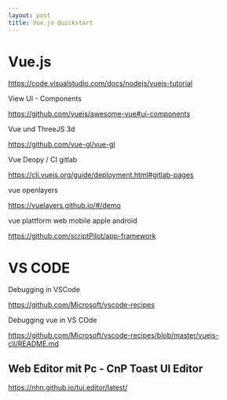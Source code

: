 ```yaml
---
layout: post
title: Vue.js Quickstart 
---
```

# Vue.js

https://code.visualstudio.com/docs/nodejs/vuejs-tutorial

View UI - Components 

https://github.com/vuejs/awesome-vue#ui-components

Vue und ThreeJS 3d

https://github.com/vue-gl/vue-gl

Vue Deopy / CI gitlab

https://cli.vuejs.org/guide/deployment.html#gitlab-pages


vue openlayers 

https://vuelayers.github.io/#/demo


vue plattform web mobile apple android 

https://github.com/scriptPilot/app-framework


# VS CODE 

Debugging in VSCode 

https://github.com/Microsoft/vscode-recipes

Debugging vue in VS COde 

https://github.com/Microsoft/vscode-recipes/blob/master/vuejs-cli/README.md


## Web Editor mit Pc - CnP  Toast UI Editor 


https://nhn.github.io/tui.editor/latest/
